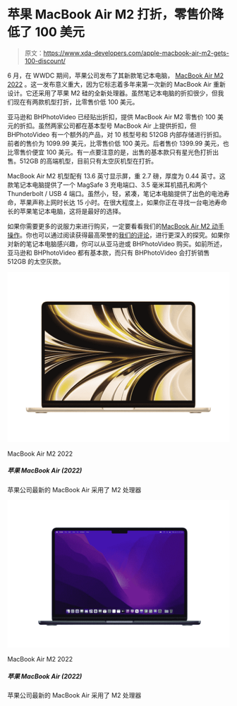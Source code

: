 # 苹果 MacBook Air M2 打折，零售价降低了 100 美元

> 原文：<https://www.xda-developers.com/apple-macbook-air-m2-gets-100-discount/>

6 月，在 WWDC 期间，苹果公司发布了其新款笔记本电脑， [MacBook Air M2 2022](https://www.xda-developers.com/m2-macbook-air-announced/) 。这一发布意义重大，因为它标志着多年来第一次新的 MacBook Air 重新设计。它还采用了苹果 M2 硅的全新处理器。虽然笔记本电脑的折扣很少，但我们现在有两款机型打折，比零售价低 100 美元。

亚马逊和 BHPhotoVideo 已经贴出折扣，提供 MacBook Air M2 零售价 100 美元的折扣。虽然两家公司都在基本型号 MacBook Air 上提供折扣，但 BHPhotoVideo 有一个额外的产品，对 10 核型号和 512GB 内部存储进行折扣。前者的售价为 1099.99 美元，比零售价低 100 美元。后者售价 1399.99 美元，也比零售价便宜 100 美元。有一点要注意的是，出售的基本款只有星光色打折出售。512GB 的高端机型，目前只有太空灰机型在打折。

MacBook Air M2 机型配有 13.6 英寸显示屏，重 2.7 磅，厚度为 0.44 英寸。这款笔记本电脑提供了一个 MagSafe 3 充电端口、3.5 毫米耳机插孔和两个 Thunderbolt / USB 4 端口。虽然小，轻，紧凑，笔记本电脑提供了出色的电池寿命，苹果声称上网时长达 15 小时。在很大程度上，如果你正在寻找一台电池寿命长的苹果笔记本电脑，这将是最好的选择。

如果你需要更多的说服力来进行购买，一定要看看我们的[MacBook Air M2 动手操作](https://www.xda-developers.com/apple-macbook-air-m2-first-look/)。你也可以通过阅读获得最高荣誉的[我们的评论](https://www.xda-developers.com/macbook-air-m2-2022-review/)，进行更深入的探究。如果你对新的笔记本电脑感兴趣，你可以从亚马逊或 BHPhotoVideo 购买。如前所述，亚马逊和 BHPhotoVideo 都有基本款，而只有 BHPhotoVideo 会打折销售 512GB 的太空灰款。

 <picture>![The latest MacBook Air from Apple featuring its M2 processor](img/f7157144c4d196313a1ccb6a4de303b5.png)</picture> 

MacBook Air M2 2022

##### 苹果 MacBook Air (2022)

苹果公司最新的 MacBook Air 采用了 M2 处理器

 <picture>![The latest MacBook Air from Apple featuring its M2 processor](img/2d91b63728e352151b7d0bb0af574cda.png)</picture> 

MacBook Air M2 2022

##### 苹果 MacBook Air (2022)

苹果公司最新的 MacBook Air 采用了 M2 处理器